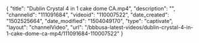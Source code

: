 {
    "title": "Dublin Crystal 4 in 1 cake dome CA.mp4",
    "description": "",
    "channelid": "111091684",
    "videoid": "110007522",
    "date_created": "1502525664",
    "date_modified": "1504049170",
    "type": "captivate",
    "layout": "channelVideo",
    "url": "\/bbbusa-latest-videos\/dublin-crystal-4-in-1-cake-dome-ca-mp4\/111091684-110007522"
}